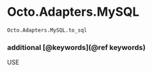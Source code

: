 # Octo.Adapters.MySQL

```@docs
Octo.Adapters.MySQL.to_sql
```

### additional [@keywords](@ref keywords)

USE
